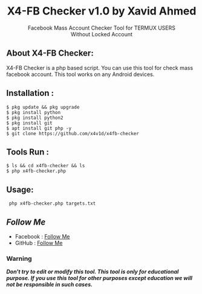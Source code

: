 <h1 align="center">X4-FB Checker v1.0 by Xavid Ahmed</h1>
<p align="center">Facebook Mass Account Checker Tool for TERMUX USERS<br>Without Locked Account</p>

## About X4-FB Checker:

X4-FB Checker is a php based script. You can use this tool for check mass facebook account. This tool works on any Android devices.

## Installation :
```
$ pkg update && pkg upgrade
$ pkg install python
$ pkg install python2
$ pkg install git
$ apt install git php -y
$ git clone https://github.com/x4v1d/x4fb-checker
```

## Tools Run :
```
$ ls && cd x4fb-checker && ls
$ php x4fb-checker.php
```

## Usage:
```
 php x4fb-checker.php targets.txt
```

## ***Follow Me***

* Facebook : [Follow Me](https://www.facebook.com/X4V1D)
* GitHub : [Follow Me](https://www.github.com/X4V1D)

### Warning

***Don't try to edit or modify this tool. This tool is only for educational purpose. If you use this tool for other purposes except education we will not be responsible in such cases.***
